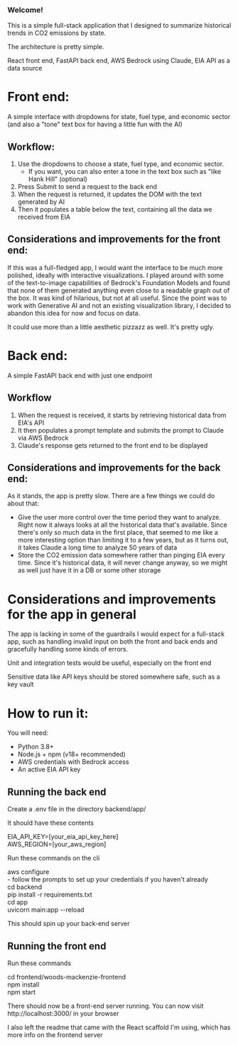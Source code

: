 ### Welcome!

This is a simple full-stack application that I designed to summarize historical trends in CO2 emissions by state. 

The architecture is pretty simple.

React front end, 
FastAPI back end, 
AWS Bedrock using Claude, 
EIA API as a data source


# Front end:
A simple interface with dropdowns for state, fuel type, and economic sector (and also a "tone" text box for having a little fun with the AI)

## Workflow:
1. Use the dropdowns to choose a state, fuel type, and economic sector. 
    - If you want, you can also enter a tone in the text box such as "like Hank Hill" (optional)
2. Press Submit to send a request to the back end
3. When the request is returned, it updates the DOM with the text generated by AI
4. Then it populates a table below the text, containing all the data we received from EIA

## Considerations and improvements for the front end:
If this was a full-fledged app, I would want the interface to be much more polished, ideally with interactive visualizations. I played around with some of the text-to-image capabilities of Bedrock's Foundation Models and found that none of them generated anything even close to a readable graph out of the box. It was kind of hilarious, but not at all useful. Since the point was to work with Generative AI and not an existing visualization library, I decided to abandon this idea for now and focus on data.

It could use more than a little aesthetic pizzazz as well. It's pretty ugly.


# Back end:
A simple FastAPI back end with just one endpoint

## Workflow
1. When the request is received, it starts by retrieving historical data from EIA's API
2. It then populates a prompt template and submits the prompt to Claude via AWS Bedrock
3. Claude's response gets returned to the front end to be displayed

## Considerations and improvements for the back end:
As it stands, the app is pretty slow. There are a few things we could do about that:

- Give the user more control over the time period they want to analyze. Right now it always looks at all the historical data that's available. Since there's only so much data in the first place, that seemed to me like a more interesting option than limiting it to a few years, but as it turns out, it takes Claude a long time to analyze 50 years of data
- Store the CO2 emission data somewhere rather than pinging EIA every time. Since it's historical data, it will never change anyway, so we might as well just have it in a DB or some other storage


# Considerations and improvements for the app in general
The app is lacking in some of the guardrails I would expect for a full-stack app, such as handling invalid input on both the front and back ends and gracefully handling some kinds of errors. 

Unit and integration tests would be useful, especially on the front end

Sensitive data like API keys should be stored somewhere safe, such as a key vault


# How to run it:

You will need:

- Python 3.8+
- Node.js + npm (v18+ recommended)
- AWS credentials with Bedrock access
- An active EIA API key

## Running the back end
Create a .env file in the directory backend/app/

It should have these contents

EIA_API_KEY=[your_eia_api_key_here]  
AWS_REGION=[your_aws_region]


Run these commands on the cli

aws configure  
    - follow the prompts to set up your credentials if you haven't already  
cd backend  
pip install -r requirements.txt  
cd app  
uvicorn main:app --reload  

This should spin up your back-end server

## Running the front end
Run these commands 

cd frontend/woods-mackenzie-frontend  
npm install  
npm start

There should now be a front-end server running. You can now visit http://localhost:3000/ in your browser

I also left the readme that came with the React scaffold I'm using, which has more info on the frontend server